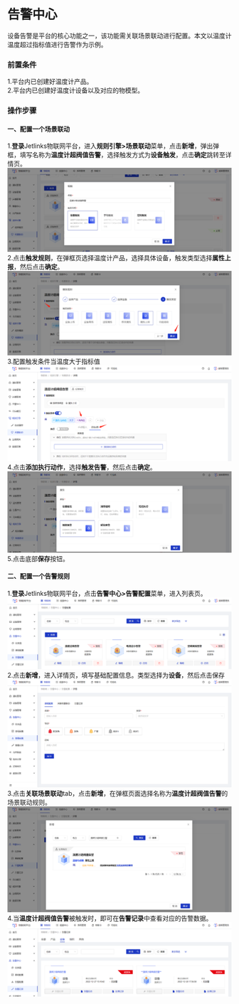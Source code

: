 # 告警中心
设备告警是平台的核心功能之一，该功能需关联场景联动进行配置。本文以温度计温度超过指标值进行告警作为示例。

### 前置条件
1.平台内已创建好温度计产品。</br>
2.平台内已创建好温度计设备以及对应的物模型。</br>

### 操作步骤
#### 一、配置一个场景联动
1.**登录**Jetlinks物联网平台，进入**规则引擎>场景联动**菜单，点击**新增**，弹出弹框，填写名称为**温度计超阀值告警**，选择触发方式为**设备触发**，点击**确定**跳转至详情页。</br>
![](./img/300.png)
2.点击**触发规则**，在弹框页选择温度计产品，选择具体设备，触发类型选择**属性上报**，然后点击**确定**。
![](./img/301.png)
3.配置触发条件当温度大于指标值
![](./img/302.png)
4.点击**添加执行动作**，选择**触发告警**，然后点击**确定**。
![](./img/303.png)
5.点击底部**保存**按钮。

#### 二、配置一个告警规则
1.**登录**Jetlinks物联网平台，点击**告警中心>告警配置**菜单，进入列表页。</br>
![](./img/247.png)
2.点击**新增**，进入详情页，填写基础配置信息。类型选择为**设备**，然后点击保存</br>
![](./img/248.png)
3.点击**关联场景联动**tab，点击**新增**，在弹框页面选择名称为**温度计超阀值告警**的场景联动规则。
![](./img/249.png)
4.当**温度计超阀值告警**被触发时，即可在**告警记录**中查看对应的告警数据。
![](./img/250.jpg)